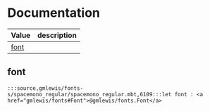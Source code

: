 # Documentation
|Value|description|
|---|---|
|[font](#font)||

## font

```moonbit
:::source,gmlewis/fonts-s/spacemono_regular/spacemono_regular.mbt,6109:::let font : <a href="gmlewis/fonts#Font">@gmlewis/fonts.Font</a>
```

